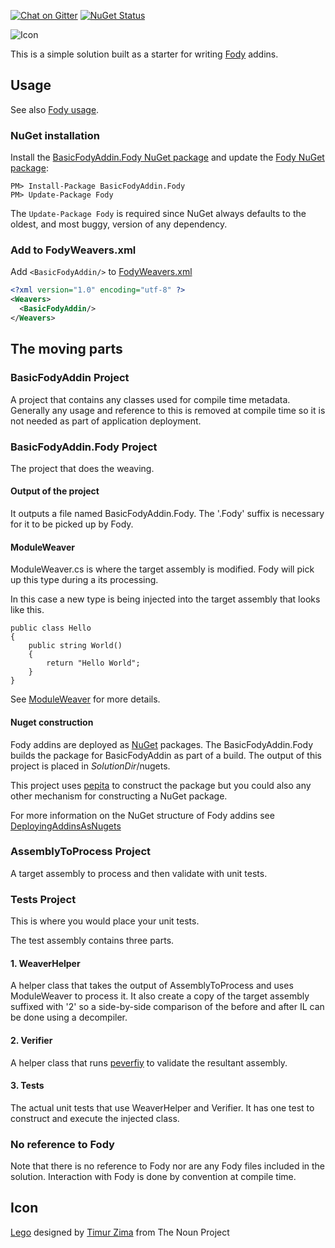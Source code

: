 [![Chat on Gitter](https://img.shields.io/gitter/room/fody/fody.svg?style=flat)](https://gitter.im/Fody/Fody)
[![NuGet Status](http://img.shields.io/nuget/v/BasicFodyAddin.Fody.svg?style=flat)](https://www.nuget.org/packages/BasicFodyAddin.Fody/)

![Icon](https://raw.github.com/Fody/BasicFodyAddin/master/package_icon.png)

This is a simple solution built as a starter for writing [Fody](https://github.com/Fody/Fody) addins.


## Usage

See also [Fody usage](https://github.com/Fody/Fody#usage).


### NuGet installation

Install the [BasicFodyAddin.Fody NuGet package](https://nuget.org/packages/BasicFodyAddin.Fody/) and update the [Fody NuGet package](https://nuget.org/packages/Fody/):

```
PM> Install-Package BasicFodyAddin.Fody
PM> Update-Package Fody
```

The `Update-Package Fody` is required since NuGet always defaults to the oldest, and most buggy, version of any dependency.


### Add to FodyWeavers.xml

Add `<BasicFodyAddin/>` to [FodyWeavers.xml](https://github.com/Fody/Fody#add-fodyweaversxml)

```xml
<?xml version="1.0" encoding="utf-8" ?>
<Weavers>
  <BasicFodyAddin/>
</Weavers>
```


## The moving parts


### BasicFodyAddin Project

A project that contains any classes used for compile time metadata. Generally any usage and reference to this is removed at compile time so it is not needed as part of application deployment.


### BasicFodyAddin.Fody Project

The project that does the weaving.


#### Output of the project

It outputs a file named BasicFodyAddin.Fody. The '.Fody' suffix is necessary for it to be picked up by Fody.


#### ModuleWeaver

ModuleWeaver.cs is where the target assembly is modified. Fody will pick up this type during a its processing.

In this case a new type is being injected into the target assembly that looks like this.

```
public class Hello
{
    public string World()
    {
        return "Hello World";
    }
}
```

See [ModuleWeaver](https://github.com/Fody/Fody/wiki/ModuleWeaver) for more details.


#### Nuget construction

Fody addins are deployed as [NuGet](http://nuget.org/) packages. The BasicFodyAddin.Fody builds the package for BasicFodyAddin as part of a build. The output of this project is placed in *SolutionDir*/nugets.

This project uses [pepita](https://github.com/SimonCropp/Pepita) to construct the package but you could also any other mechanism for constructing a NuGet package.

For more information on the NuGet structure of Fody addins see [DeployingAddinsAsNugets](https://github.com/Fody/Fody/wiki/DeployingAddinsAsNugets)


### AssemblyToProcess Project

A target assembly to process and then validate with unit tests.


### Tests Project

This is where you would place your unit tests.

The test assembly contains three parts.


#### 1. WeaverHelper

A helper class that takes the output of AssemblyToProcess and uses ModuleWeaver to process it. It also create a copy of the target assembly suffixed with '2' so a side-by-side comparison of the before and after IL can be done using a decompiler.


#### 2. Verifier

A helper class that runs [peverfiy](http://msdn.microsoft.com/en-us/library/62bwd2yd.aspx) to validate the resultant assembly.


#### 3. Tests

The actual unit tests that use WeaverHelper and Verifier. It has one test to construct and execute the injected class.


### No reference to Fody

Note that there is no reference to Fody nor are any Fody files included in the solution. Interaction with Fody is done by convention at compile time.


## Icon

<a href="http://thenounproject.com/noun/lego/#icon-No16919" target="_blank">Lego</a> designed by <a href="http://thenounproject.com/timur.zima" target="_blank">Timur Zima</a> from The Noun Project